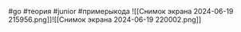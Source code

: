 #go #теория #junior #примерыкода 
![[Снимок экрана 2024-06-19 215956.png]]![[Снимок экрана 2024-06-19 220002.png]]